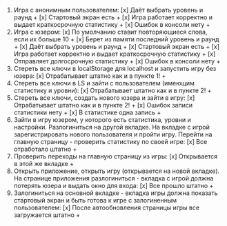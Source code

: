 1. Игра с анонимным пользователем:
   [x] Даёт выбрать уровень и раунд +
   [x] Стартовый экран есть +
   [x] Игра работает корректно и выдает краткосрочную статистику +
   [x] Ошибок в консоли нету +
2. Игра с юзером:
   [x] По умолчанию ставит повторяющиеся слова, если их больше 10 +
   [x] Берет из памяти последний уровень и раунд +
   [x] Даёт выбрать уровень и раунд +
   [x] Стартовый экран есть +
   [x] Игра работает корректно и выдает краткосрочную статистику +
   [x] Отправляет долгосрочную статистику +
   [x] Ошибок в консоли нету +
3. Стереть все ключи в localStorage для localhost и запустить игру без юзера:
   [x] Отрабатывает штатно как и в пункте 1! +
4. Стереть все ключи в LS и зайти с пользователем (имеющим статистику и уровни):
   [x] Отрабатывает штатно как и в пункте 2! +
5. Стереть все ключи, создать нового юзера и зайти в игру:
   [x] Отрабатывает штатно как и в пункте 2! +
   [x] Ошибок записи статистики нету +
   [x] В статистике одна запись +
6. Зайти в игру юзером, у которого есть статистика, уровни и настройки. Разлогиниться на другой вкладке. На вкладке с игрой зарегистрировать нового пользователя и пройти игру. Перейти на главную страницу - проверить статистику по своей игре:
   [x] Все отработало штатно +
7. Проверить переходы на главную страницу из игры:
   [x] Открывается в этой же вкладке +
8. Открыть приложение, открыть игру (открывается на новой вкладке). На странице приложения разлогиниться - вкладка с игрой должна потерять юзера и выдать окно для входа:
   [x] Все прошло штатно +
9. Залогиниться на основной вкладке - вкладка игры должна показать стартовый экран и быть готова к игре с залогиненным пользователем:
   [x] После автообновления страницы игры все загружается штатно +
